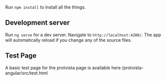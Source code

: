 Run `npm install` to install all the things.

## Development server

Run `ng serve` for a dev server. Navigate to `http://localhost:4200/`. The app will automatically reload if you change any of the source files.

## Test Page
A basic test page for the protvista page is available here
/protvista-angular/src/test.html